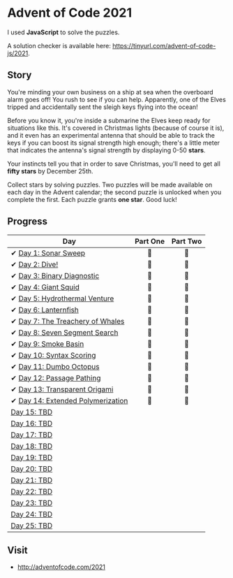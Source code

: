 # Advent of Code 2021

I used **JavaScript** to solve the puzzles.

A solution checker is available here: <https://tinyurl.com/advent-of-code-js/2021>.

## Story

You're minding your own business on a ship at sea when the overboard alarm goes off! You rush to see if you can help. Apparently, one of the Elves tripped and accidentally sent the sleigh keys flying into the ocean!

Before you know it, you're inside a submarine the Elves keep ready for situations like this. It's covered in Christmas lights (because of course it is), and it even has an experimental antenna that should be able to track the keys if you can boost its signal strength high enough; there's a little meter that indicates the antenna's signal strength by displaying 0-50 **stars**.

Your instincts tell you that in order to save Christmas, you'll need to get all **fifty stars** by December 25th.

Collect stars by solving puzzles. Two puzzles will be made available on each day in the Advent calendar; the second puzzle is unlocked when you complete the first. Each puzzle grants **one star**. Good luck!

## Progress

| Day  | Part One | Part Two |
|---|:---:|:---:|
| ✔ [Day 1: Sonar Sweep](https://github.com/joanasesinando/advent-of-code/tree/master/2021/day-01)| 🌟 | 🌟 |
| ✔ [Day 2: Dive!](https://github.com/joanasesinando/advent-of-code/tree/master/2021/day-02)| 🌟 | 🌟 |
| ✔ [Day 3: Binary Diagnostic](https://github.com/joanasesinando/advent-of-code/tree/master/2021/day-03)| 🌟 | 🌟 |
| ✔ [Day 4: Giant Squid](https://github.com/joanasesinando/advent-of-code/tree/master/2021/day-04)| 🌟 | 🌟 |
| ✔ [Day 5: Hydrothermal Venture](https://github.com/joanasesinando/advent-of-code/tree/master/2021/day-05)| 🌟 | 🌟 |
| ✔ [Day 6: Lanternfish](https://github.com/joanasesinando/advent-of-code/tree/master/2021/day-06)| 🌟 | 🌟 |
| ✔ [Day 7: The Treachery of Whales](https://github.com/joanasesinando/advent-of-code/tree/master/2021/day-07)| 🌟 | 🌟 |
| ✔ [Day 8: Seven Segment Search](https://github.com/joanasesinando/advent-of-code/tree/master/2021/day-08)| 🌟 | 🌟 |
| ✔ [Day 9: Smoke Basin](https://github.com/joanasesinando/advent-of-code/tree/master/2021/day-09)| 🌟 | 🌟 |
| ✔ [Day 10: Syntax Scoring](https://github.com/joanasesinando/advent-of-code/tree/master/2021/day-10)| 🌟 | 🌟 |
| ✔ [Day 11: Dumbo Octopus](https://github.com/joanasesinando/advent-of-code/tree/master/2021/day-11)| 🌟 | 🌟 |
| ✔ [Day 12: Passage Pathing](https://github.com/joanasesinando/advent-of-code/tree/master/2021/day-12)| 🌟 | 🌟 |
| ✔ [Day 13: Transparent Origami](https://github.com/joanasesinando/advent-of-code/tree/master/2021/day-13)| 🌟 | 🌟 |
| ✔ [Day 14: Extended Polymerization](https://github.com/joanasesinando/advent-of-code/tree/master/2021/day-14)| 🌟 | 🌟 |
| [Day 15: TBD]()| | |
| [Day 16: TBD]()| | |
| [Day 17: TBD]()| | |
| [Day 18: TBD]()| | |
| [Day 19: TBD]()| | |
| [Day 20: TBD]()| | |
| [Day 21: TBD]()| | |
| [Day 22: TBD]()| | |
| [Day 23: TBD]()| | |
| [Day 24: TBD]()| | |
| [Day 25: TBD]()| | |

## Visit
- http://adventofcode.com/2021
